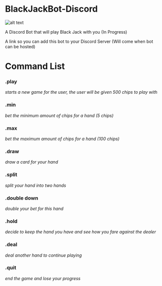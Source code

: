 # BlackJackBot-Discord

![alt text](https://github.com/freakysevenup/markdown-here/raw/master/src/common/images/icon48.png "Logo Title Text 1")

A Discord Bot that will play Black Jack with you (In Progress)

A link so you can add this bot to your Discord Server (Will come when bot can be hosted)

<h1>Command List</h1>

<h3>.play</h3>
<i>starts a new game for the user, the user will be given 500 chips to play with</u></i>

<h3>.min</h3>
<i>bet the minimum amount of chips for a hand (5 chips)</i>

<h3>.max</h3>
<i>bet the maximum amount of chips for a hand (100 chips)</i>

<h3>.draw</h3>
<i>draw a card for your hand</i>

<h3>.split</h3>
<i>split your hand into two hands</i>

<h3>.double down</h3>
<i>double your bet for this hand</i>

<h3>.hold</h3>
<i>decide to keep the hand you have and see how you fare against the dealer</i>

<h3>.deal</h3>
<i>deal another hand to continue playing</i>

<h3>.quit</h3>
<i>end the game and lose your progress</i>

